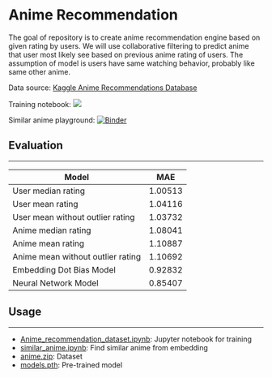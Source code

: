 # Anime Recommendation

The goal of repository is to create anime recommendation engine based on given rating by users. 
We will use collaborative filtering to predict anime that user most likely see based on previous anime rating of users.
The assumption of model is users have same watching behavior, probably like same other anime.

Data source: [Kaggle Anime Recommendations Database](https://www.kaggle.com/CooperUnion/anime-recommendations-database?select=rating.csv)

Training notebook: [![](https://colab.research.google.com/assets/colab-badge.svg)](https://colab.research.google.com/drive/1BncJGmCwiezahoeJYs2fHmf1tb9G84YD?authuser=1)

Similar anime playground: [![Binder](https://mybinder.org/badge_logo.svg)](https://mybinder.org/v2/gh/opalchonlapat/anime-recommend/835eb101f1b5f200e6d2df20c1bfae3d215cba3f?filepath=notebook%2Fsimilar_anime.ipynb)

## Evaluation

---

| Model                             | MAE     |
|-----------------------------------|---------|
| User median rating                | 1.00513 |
| User mean rating                  | 1.04116 |
| User mean without outlier rating  | 1.03732 |
| Anime median rating               | 1.08041 |
| Anime mean rating                 | 1.10887 |
| Anime mean without outlier rating | 1.10692 |
| Embedding Dot Bias Model          | 0.92832 |
| Neural Network Model              | 0.85407 |


## Usage

---

- [Anime_recommendation_dataset.ipynb](notebook/Anime_recommendation_dataset.ipynb): Jupyter notebook for training
- [similar_anime.ipynb](notebook/similar_anime.ipynb): Find similar anime from embedding
- [anime.zip](anime.zip): Dataset
- [models.pth](notebook/models/model.pth): Pre-trained model